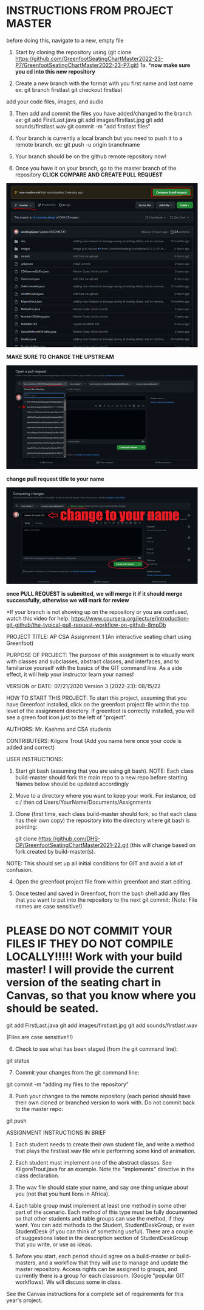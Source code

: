 INSTRUCTIONS FROM PROJECT MASTER
===============================

before doing this, navigate to a new, empty file

1. Start by cloning the repository using (git clone https://github.com/GreenfootSeatingChartMaster2022-23-P7/GreenfootSeatingChartMaster2022-23-P7.git)
1a. ***now make sure you cd into this new repository**

2. Create a new branch with the format with you first name and last name ex:
git branch firstlast
git checkout firstlast

add your code files, images, and audio

3. Then add and commit the files you have added/changed to the branch ex:
git add FirstLast.java
git add images/firstlast.jpg
git add sounds/firstlast.wav
git commit -m "add firstlast files"

4. Your branch is currently a local branch but you need to push it to a remote branch. ex:
git push -u origin branchname


5. Your branch should be on the github remote repository now!

6. Once you have it on your branch, go to the master branch of the repository
**CLICK COMPARE AND CREATE PULL REQUEST**

![My Image](imagesForGithubReadme/image1.png)

**MAKE SURE TO CHANGE THE UPSTREAM**

![My Image](imagesForGithubReadme/image2.png)

**change pull request title to your name**

![My Image](imagesForGithubReadme/image3.png)

**once PULL REQUEST is submitted, we will merge it if it should merge successfully, otherwise we will mark for review**

 *If your branch is not showing up on the repository or you are confused, watch this video for help: https://www.coursera.org/lecture/introduction-git-github/the-typical-pull-request-workflow-on-github-8mpDb


PROJECT TITLE: AP CSA Assignment 1 (An interactive seating chart using Greenfoot)

PURPOSE OF PROJECT: The purpose of this assignment is to visually work with classes and subclasses, abstract classes, and interfaces, and to familiarize yourself with the basics of the GIT command line.  As a side effect, it will help your instructor learn your names!

VERSION or DATE: 07/21/2020
Version 3 (2022-23): 08/15/22

HOW TO START THIS PROJECT:  To start this project, assuming that you have Greenfoot installed, click on the greenfoot project file within the top level of the assignment directory.  If greenfoot is correctly installed, you will see a green foot icon just to the left of "project".

AUTHORS:                    Mr. Kaehms and CSA students

CONTRIBUTERS:               Kilgore Trout
                            (Add you name here once your code 
                             is added and correct)

USER INSTRUCTIONS:


1) Start git bash (assuming that you are using git bash). 
NOTE: Each class build-master should fork the main repo to a new repo before starting. Names below should be updated accordingly

2) Move to a directory where you want to keep your work. For instance, cd c:/ then cd Users/YourName/Documents/Assignments

3) Clone (first time, each class build-master should fork, so that each class has their own copy) the repository into the directory where git bash is pointing:

    git clone https://github.com/DHS-CP/GreenfootSeatingChartMaster2021-22.git  (this will change based on fork created by build-master(s).

NOTE: This should set up all initial conditions for GIT and avoid a lot of confusion.

4) Open the greenfoot project file from within greenfoot and start editing.

5) Once tested and saved in Greenfoot, from the bash shell add any files that you want to put into the repository to the next git commit: (Note: File names are case sensitive!)

PLEASE DO NOT COMMIT YOUR FILES IF THEY DO NOT COMPILE LOCALLY!!!!! Work with your build master! I will provide the current
version of the seating chart in Canvas, so that you know where you should be seated.
=====================================================================

git add FirstLast.java
git add images/firstlast.jpg
git add sounds/firstlast.wav

(Files are case sensitive!!!)

6) Check to see what has been staged (from the git command line):

git status

7) Commit your changes from the git command line:

git commit -m “adding my files to the repository”

8) Push your changes to the remote repository (each period should have their own cloned or branched version to work with.
Do not commit back to the master repo:

git push


ASSIGNMENT INSTRUCTIONS IN BRIEF

1) Each student needs to create their own student file, and write a method that plays the firstlast.wav file
while performing some kind of animation.

2) Each student must implement one of the abstract classes. See KilgoreTrout.java for an example. Note the "implements" directive
in the class declaration.

3) The wav file should state your name, and say one thing unique about you (not that you hunt lions in Africa).

4) Each table group must implement at least one method in some other part of the scenario.  Each method of this type must
be fully documented so that other students and table groups can use the method, if they want.  You can add methods to the
Student, StudentDeskGroup, or even StudentDesk (if you can think of something useful).  There are a couple of suggestions
listed in the description section of StudentDeskGroup that you write, or use as ideas.

5) Before you start, each period should agree on a build-master or build-masters, and a workflow that they will use to manage
and update the master repository.  Access rights can be assigned to groups, and currently there is a group for each classroom.
(Google "popular GIT workflows).  We will discuss some in class.

See the Canvas instructions for a complete set of requirements for this year's project.



